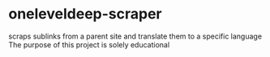 # oneleveldeep-scraper
scraps sublinks from a parent site and translate them to a specific language
The purpose of this project is solely educational
